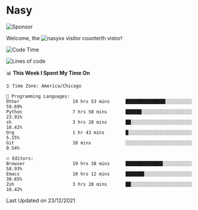# Nasy

<!--
<p align="center">
<img height="200" src="https://github-readme-stats.vercel.app/api?username=nasyxx&count_private=true&show_icons=true&theme=dracula&include_all_commits=true"/>
<img height="200" src="https://github-readme-stats.vercel.app/api/top-langs/?username=nasyxx&theme=dracula&hide=html,jupyter+notebook&count_private=true&show_icons=true"/>
</p>

  
----------------
-->

![Sponsor](https://img.shields.io/static/v1.svg?label=Sponsor&message=%E2%9D%A4&logo=GitHub&style=flat&color=pink)
 
Welcome, the ![nasyxx visitor counter](https://count.getloli.com/get/@nasyxx?theme=rule34)th vistor!
 
<!--START_SECTION:waka-->
![Code Time](http://img.shields.io/badge/Code%20Time-1%2C600%20hrs%2037%20mins-blue)

![Lines of code](https://img.shields.io/badge/From%20Hello%20World%20I%27ve%20Written-5%20Million%20lines%20of%20code-blue)

📊 **This Week I Spent My Time On** 

```text
⌚︎ Time Zone: America/Chicago

💬 Programming Languages: 
Other                    19 hrs 53 mins      ███████████████░░░░░░░░░░   59.69% 
Python                   7 hrs 58 mins       ██████░░░░░░░░░░░░░░░░░░░   23.91% 
sh                       3 hrs 28 mins       ██░░░░░░░░░░░░░░░░░░░░░░░   10.42% 
Org                      1 hr 43 mins        █░░░░░░░░░░░░░░░░░░░░░░░░   5.15% 
Git                      10 mins             ░░░░░░░░░░░░░░░░░░░░░░░░░   0.54%

🔥 Editors: 
Browser                  19 hrs 38 mins      ██████████████░░░░░░░░░░░   58.93% 
Emacs                    10 hrs 12 mins      ███████░░░░░░░░░░░░░░░░░░   30.65% 
Zsh                      3 hrs 28 mins       ██░░░░░░░░░░░░░░░░░░░░░░░   10.42%

```


 Last Updated on 23/12/2021
<!--END_SECTION:waka-->

<!-- ![visitors](https://visitor-badge.laobi.icu/badge?page_id=nasyxx.nasyxx) -->
